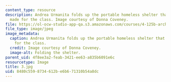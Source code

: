 ```yaml
---
content_type: resource
description: Andrea Urmanita folds up the portable homeless shelter that her team
  made for the class. Image courtesy of Donna Coveney.
file: https://ol-ocw-studio-app-qa.s3.amazonaws.com/courses/4-125b-architecture-studio-building-in-landscapes-fall-2005/8480c5598734612be6b671310b54a8dc_3.jpg
file_type: image/jpeg
image_metadata:
  caption: Andrea Urmanita folds up the portable homeless shelter that her team made
    for the class.
  credit: Image courtesy of Donna Coveney.
  image-alt: Folding the shelter.
parent_uid: 4f8ee3a2-feab-3421-ee63-a835b6091e6c
resourcetype: Image
title: 3.jpg
uid: 8480c559-8734-612b-e6b6-71310b54a8dc
---
```

